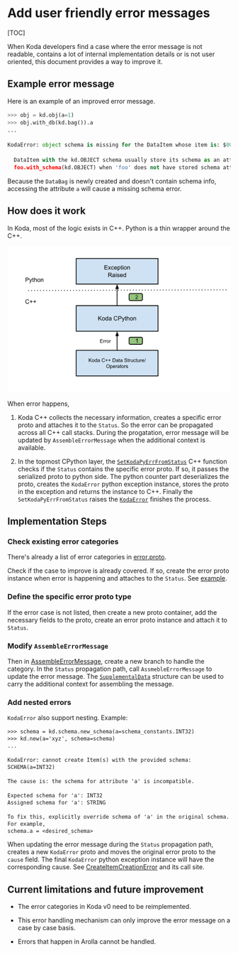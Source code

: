 # Add user friendly error messages

[TOC]

When Koda developers find a case where the error message is not readable,
contains a lot of internal implementation details or is not user oriented, this
document provides a way to improve it.

## Example error message

Here is an example of an improved error message.

```python
>>> obj = kd.obj(a=1)
>>> obj.with_db(kd.bag()).a
...

KodaError: object schema is missing for the DataItem whose item is: $000fd856bbfc03480000000000000001:0

  DataItem with the kd.OBJECT schema usually store its schema as an attribute or implicitly hold the type information when it's a primitive type. Perhaps, the OBJECT schema is set by mistake with
  foo.with_schema(kd.OBJECT) when 'foo' does not have stored schema attribute.
```

Because the `DataBag` is newly created and doesn't contain schema info,
accessing the attribute `a` will cause a missing schema error.

## How does it work

In Koda, most of the logic exists in C++. Python is a thin wrapper around the
C++.

![drawing](images/koda_error.svg)

When error happens,

1.  Koda C++ collects the necessary information, creates a specific error proto
    and attaches it to the `Status`. So the error can be propagated across all
    C++ call stacks. During the progatation, error message will be updated by
    `AssembleErrorMessage` when the additional context is available.

2.  In the topmost CPython layer, the
    [`SetKodaPyErrFromStatus`](https://github.com/google/koladata/blob/main//py/koladata/exceptions/py_exception_utils.h)
    C++
    function checks if the `Status` contains the specific error proto. If so, it
    passes the serialized proto to python side. The python counter part
    deserializes the proto, creates the `KodaError` python exception instance,
    stores the proto in the exception and returns the instance to C++. Finally
    the `SetKodaPyErrFromStatus` raises the
    [`KodaError`](https://github.com/google/koladata/blob/main//py/koladata/exceptions/exceptions.py)
    finishes the process.

## Implementation Steps

### Check existing error categories

There's already a list of error categories in
[error.proto](https://github.com/google/koladata/blob/main//koladata/internal/error.proto).

Check if the case to improve is already covered. If so, create the error proto
instance when error is happening and attaches to the `Status`.
See [example](https://github.com/google/koladata/blob/main//koladata/data_slice.cc).

### Define the specific error proto type

If the error case is not listed, then create a new proto container, add the
necessary fields to the proto, create an error proto instance and attach it to
`Status`.

### Modify `AssembleErrorMessage`

Then in
[AssembleErrorMessage](https://github.com/google/koladata/blob/main//koladata/repr_utils.cc),
create a new branch to handle the category. In the `Status` propagation path,
call `AssmebleErrorMessage` to update the error message. The
[`SupplementalData`](https://github.com/google/koladata/blob/main//koladata/repr_utils.h)
structure can be used to carry the additional context for assembling the
message.

### Add nested errors

`KodaError` also support nesting. Example:

```
>>> schema = kd.schema.new_schema(a=schema_constants.INT32)
>>> kd.new(a='xyz', schema=schema)
...

KodaError: cannot create Item(s) with the provided schema: SCHEMA(a=INT32)

The cause is: the schema for attribute 'a' is incompatible.

Expected schema for 'a': INT32
Assigned schema for 'a': STRING

To fix this, explicitly override schema of 'a' in the original schema. For example,
schema.a = <desired_schema>
```

When updating the error message during the
`Status` propagation path, creates a new `KodaError` proto and moves the
original error proto to the `cause` field. The final `KodaError` python
exception instance will have the corresponding cause. See
[CreateItemCreationError](https://github.com/google/koladata/blob/main//koladata/repr_utils.h)
and its call site.

## Current limitations and future improvement

*   The error categories in Koda v0 need to be reimplemented.

*   This error handling mechanism can only improve the error message on a case
    by case basis.

*   Errors that happen in Arolla cannot be handled.
